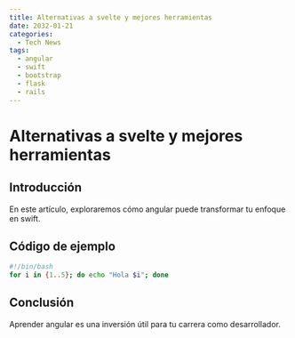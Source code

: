 ```yaml
---
title: Alternativas a svelte y mejores herramientas
date: 2032-01-21
categories:
  - Tech News
tags:
  - angular
  - swift
  - bootstrap
  - flask
  - rails
---
```


# Alternativas a svelte y mejores herramientas

## Introducción

En este artículo, exploraremos cómo angular puede transformar tu enfoque en swift.

## Código de ejemplo

```bash
#!/bin/bash
for i in {1..5}; do echo "Hola $i"; done
```

## Conclusión

Aprender angular es una inversión útil para tu carrera como desarrollador.
